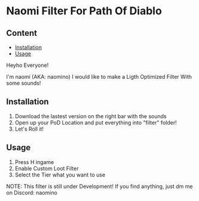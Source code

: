 # Naomi Filter For Path Of Diablo

## Content
- [Installation](#installation)
- [Usage](#usage)


Heyho Everyone!

I'm naomi (AKA: naomino)
I would like to make a Ligth Optimized Filter With some sounds!

## Installation
1. Download the lastest version on the right bar with the sounds
2. Open up your PoD Location and put everything into "filter" folder!
3. Let's Roll it!

## Usage
1. Press H ingame
2. Enable Custom Loot Filter
3. Select the Tier what you want to use

NOTE: This filter is still under Development! If you find anything, just dm me on Discord: naomino
